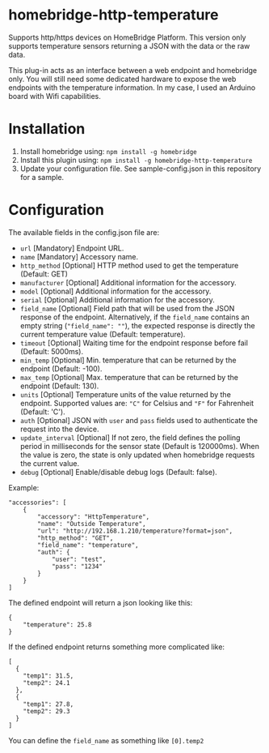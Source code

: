 # homebridge-http-temperature

Supports http/https devices on HomeBridge Platform.
This version only supports temperature sensors returning a JSON with the data or the raw data.

This plug-in acts as an interface between a web endpoint and homebridge only. You will still need some dedicated hardware to expose the web endpoints with the temperature information. In my case, I used an Arduino board with Wifi capabilities.

# Installation

1. Install homebridge using: ```npm install -g homebridge```
2. Install this plugin using: ```npm install -g homebridge-http-temperature```
3. Update your configuration file. See sample-config.json in this repository for a sample.

# Configuration

The available fields in the config.json file are:
 - `url` [Mandatory] Endpoint URL.
 - `name` [Mandatory] Accessory name.
 - `http_method` [Optional] HTTP method used to get the temperature (Default: GET)
 - `manufacturer` [Optional] Additional information for the accessory.
 - `model` [Optional] Additional information for the accessory.
 - `serial` [Optional] Additional information for the accessory.
 - `field_name` [Optional] Field path that will be used from the JSON response of the endpoint. Alternatively, if the `field_name` contains an empty string (`"field_name": ""`), the expected response is directly the current temperature value (Default: temperature).
 - `timeout` [Optional] Waiting time for the endpoint response before fail (Default: 5000ms).
 - `min_temp` [Optional] Min. temperature that can be returned by the endpoint (Default: -100).
 - `max_temp` [Optional] Max. temperature that can be returned by the endpoint (Default: 130).
 - `units` [Optional] Temperature units of the value returned by the endpoint. Supported values are: `"C"` for Celsius and `"F"` for Fahrenheit (Default: 'C').
 - `auth` [Optional] JSON with `user` and `pass` fields used to authenticate the request into the device.
 - `update_interval` [Optional] If not zero, the field defines the polling period in milliseconds for the sensor state (Default is 120000ms). When the value is zero, the state is only updated when homebridge requests the current value.
 - `debug` [Optional] Enable/disable debug logs (Default: false).


Example:

 ```
 "accessories": [
     {
         "accessory": "HttpTemperature",
         "name": "Outside Temperature",
         "url": "http://192.168.1.210/temperature?format=json",
         "http_method": "GET",
         "field_name": "temperature",
         "auth": {
             "user": "test",
             "pass": "1234"
         }
     }
 ]

```

The defined endpoint will return a json looking like this:
```
{
	"temperature": 25.8
}
```

If the defined endpoint returns something more complicated like:
```
[
  {
    "temp1": 31.5,
    "temp2": 24.1
  },
  {
    "temp1": 27.8,
    "temp2": 29.3
  }
]
```

You can define the `field_name` as something like `[0].temp2`
